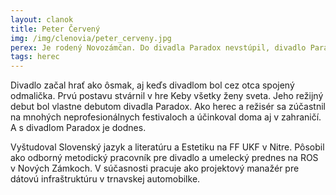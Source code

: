 ```yaml
---
layout: clanok
title: Peter Červený
img: /img/clenovia/peter_cerveny.jpg
perex: Je rodený Novozámčan. Do divadla Paradox nevstúpil, divadlo Paradox ním vzniklo.
tags: herec
---
```


Divadlo začal hrať ako ôsmak, aj keďs divadlom bol cez otca spojený odmalička. Prvú postavu stvárnil v hre Keby všetky ženy sveta. Jeho režijný debut bol vlastne debutom divadla Paradox. Ako herec a režisér sa zúčastnil na mnohých neprofesionálnych festivaloch a účinkoval doma aj v zahraničí. A s divadlom Paradox je dodnes. 

Vyštudoval Slovenský jazyk a literatúru a Estetiku na FF UKF v Nitre. Pôsobil ako odborný metodický pracovník pre divadlo a umelecký prednes na ROS v Nových Zámkoch. V súčasnosti pracuje ako projektový manažér pre dátovú infraštruktúru v trnavskej automobilke. 